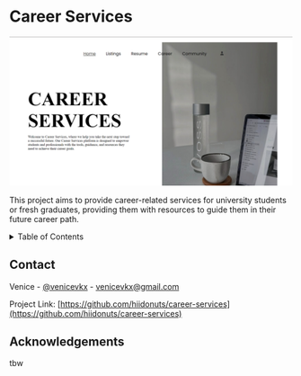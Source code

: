 <!-- ABOUT PROJECT -->
# Career Services

![Career_Services_Screenshot](career-services-screenshot)

This project aims to provide career-related services for university students or fresh graduates, providing them with resources to guide them in their future career path.



<!-- TABLE OF CONTENTS -->
<details>
  <summary>Table of Contents</summary>
  <ol>
    <li>
      <a href="#about-the-project">Career Services</a>
      <ul>
        <li><a href="#built-with">Built With</a></li>
      </ul>
    </li>
    <li><a href="#usage">Usage</a></li>
    <li><a href="#roadmap">Roadmap</a></li>
    <li><a href="#contributing">Contributing</a></li>
    <li><a href="#license">License</a></li>
    <li><a href="#contact">Contact</a></li>
    <li><a href="#acknowledgments">Acknowledgments</a></li>
  </ol>
</details>



<!-- CONTACT -->
## Contact

Venice - [@venicevkx](https://www.instagram.com/venicevkx/) - venicevkx@gmail.com

Project Link: [https://github.com/hiidonuts/career-services](https://github.com/hiidonuts/career-services)



<!-- ACKNOWLEDGEMENTS -->
## Acknowledgements

tbw

